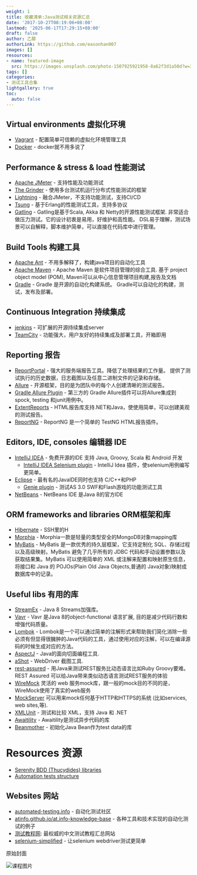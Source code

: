 ```yaml
---
weight: 1
title: 收藏清单:Java测试相关资源汇总
date: '2017-10-27T08:19:06+08:00'
lastmod: '2025-06-17T17:29:15+08:00'
draft: false
author: 乙醇
authorLink: https://github.com/easonhan007
images: []
resources:
- name: featured-image
  src: https://images.unsplash.com/photo-1507925921958-8a62f3d1a50d?w=300
tags: []
categories:
- 测试工具合集
lightgallery: true
toc:
  auto: false
---
```




## Virtual environments 虚拟化环境

* [Vagrant](https://www.vagrantup.com/) - 配置简单可信赖的虚拟化环境管理工具
* [Docker](https://www.docker.com) - docker就不用多说了

## Performance & stress & load 性能测试

* [Apache JMeter](http://jmeter.apache.org/) - 支持性能及功能测试
* [The Grinder](http://grinder.sourceforge.net/) - 使用多台测试机运行分布式性能测试的框架
* [Lightning](http://automatictester.github.io/lightning/) - 融合JMeter，不支持功能测试，支持CI/CD
* [Tsung](http://tsung.erlang-projects.org/) - 基于Erlang的性能测试工具，支持多协议
* [Gatling](http://gatling.io/) - Gatling是基于Scala, Akka 和 Netty的开源性能测试框架. 非常适合做压力测试。它的设计初衷是易用，好维护和高性能。 DSL易于理解，测试场景可以自解释，脚本维护简单，可以直接在代码库中进行管理。

## Build Tools 构建工具

* [Apache Ant](http://ant.apache.org/) - 不用多解释了，构建java项目的自动化工具
* [Apache Maven](http://maven.apache.org/) - Apache Maven 是软件项目管理的综合工具. 基于 project object model (POM), Maven可以从中心信息管理项目构建,报告及文档
* [Gradle](https://gradle.org/) - Gradle 是开源的自动化构建系统。 Gradle可以自动化的构建，测试，发布及部署。

## Continuous Integration 持续集成

* [jenkins](http://jenkins-ci.org/) - 可扩展的开源持续集成server
* [TeamCity](https://www.jetbrains.com/teamcity/) - 功能强大，用户友好的持续集成及部署工具，开箱即用

## Reporting 报告

* [ReportPortal](https://github.com/reportportal/reportportal) - 强大的服务端报告工具。降低了处理结果的工作量。 提供了测试执行的历史数据，日志截图以及任意二进制文件的记录和存储。
* [Allure](https://docs.qameta.io/allure/latest) - 开源框架，目的是为团队中的每个人创建清晰的测试报告。
* [Gradle Allure Plugin](https://github.com/d10xa/gradle-allure-plugin) - 第三方的 Gradle Allure插件可以将Allure集成到spock, testing 和junit用例中。
* [ExtentReports](http://relevantcodes.com/extentreports-for-selenium/) - HTML报告库支持.NET和Java，使使用简单，可以创建美观的测试报告。
* [ReportNG](http://reportng.uncommons.org/) - ReportNG 是一个简单的 TestNG HTML报告插件。

## Editors, IDE, consoles 编辑器 IDE

* [IntelliJ IDEA](https://www.jetbrains.com/idea/) - 免费开源的IDE 支持 Java, Groovy, Scala 和 Android 开发
    * [IntelliJ IDEA Selenium plugin](http://perfect-test.com/index.php/ru/instruments-rus-menu/15-selenium-plugin-rus) - IntelliJ Idea 插件，使selenium用例编写更简单。
* [Eclipse](https://eclipse.org/ide/) - 最有名的JavaIDE同时也支持 C/C++和PHP
    * [Genie plugin](https://sourceforge.net/adobe/genie/wiki2/FAQ/) - 测试AS 3.0 SWF和Flash游戏的功能测试工具  
* [NetBeans](https://netbeans.org/features/index.html) - NetBeans IDE 是Java 8的官方IDE

## ORM frameworks and libraries ORM框架和库

* [Hibernate](http://hibernate.org/orm/) - SSH里的H
* [Morphia](https://github.com/mongodb/morphia) - Morphia一款是轻量的类型安全的MongoDB对象mapping库
* [MyBatis](http://www.mybatis.org/mybatis-3) - MyBatis 是一款优秀的持久层框架，它支持定制化 SQL、存储过程以及高级映射。MyBatis 避免了几乎所有的 JDBC 代码和手动设置参数以及获取结果集。MyBatis 可以使用简单的 XML 或注解来配置和映射原生信息，将接口和 Java 的 POJOs(Plain Old Java Objects,普通的 Java对象)映射成数据库中的记录。

## Useful libs 有用的库

* [StreamEx](https://github.com/amaembo/streamex) - Java 8 Streams加强库。
* [Vavr](https://github.com/vavr-io/vavr) - Vavr 是Java 8的object-functional 语言扩展, 目的是减少代码行数和增强代码质量。
* [Lombok](https://projectlombok.org) - Lombok是一个可以通过简单的注解形式来帮助我们简化消除一些必须有但显得很臃肿的Java代码的工具，通过使用对应的注解，可以在编译源码的时候生成对应的方法。
* [AspectJ](https://eclipse.org/aspectj) - Java的面向切面编程工具.
* [aShot](https://github.com/yandex-qatools/ashot) - WebDriver 截图工具.
* [rest-assured](https://code.google.com/p/rest-assured/) - 用Java来测试REST服务比动态语言比如Ruby Groovy要难。 REST Assured 可以给Java带来类似动态语言测试REST服务的体验
* [WireMock](http://wiremock.org/) 灵活的 web 服务mock库，跟一般的mock目的不同的是，WireMock使用了真实的web服务
* [MockServer](http://www.mock-server.com/) 可以用来mock任何基于HTTP和HTTPS的系统 (比如services, web sites,等).
* [XMLUnit](http://www.xmlunit.org/) - 测试和比较 XML，支持 Java 和 .NET
* [Awaitility](https://github.com/awaitility/awaitility) - Awaitility是测试异步代码的库
* [Beanmother](https://github.com/keepcosmos/beanmother) - 初始化Java Bean作为test data的库

# Resources 资源
* [Serenity BDD (Thucydides) libraries](http://thucydides.info/docs/thucydides-one-page/thucydides.html)
* [Automation tests structure](http://habrahabr.ru/post/168451/)

## Websites 网站

* [automated-testing.info](http://automated-testing.info) - 自动化测试社区
* [atinfo.github.io/at.info-knowledge-base](http://atinfo.github.io/at.info-knowledge-base/)  - 各种工具和技术实现的自动化测试的例子
* [测试教程网](http://www.testclass.net/): 最权威的中文测试教程汇总网站
* [selenium-simplified](http://seleniumsimplified.com/) - 让selenium webdriver测试更简单




原始封面

![课程图片](https://images.unsplash.com/photo-1507925921958-8a62f3d1a50d?w=300)

